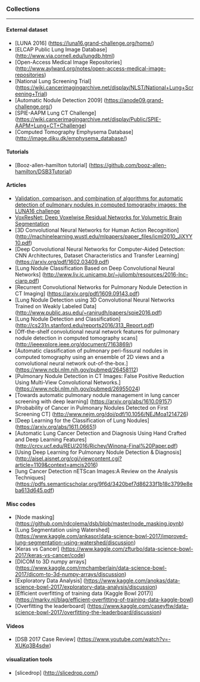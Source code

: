 ### Collections

-----------



#### External dataset

* [LUNA 2016] (https://luna16.grand-challenge.org/home/)
* [ELCAP Public Lung Image Database] (http://www.via.cornell.edu/lungdb.html)
* [Open-Access Medical Image Repositories] (http://www.aylward.org/notes/open-access-medical-image-repositories)
* [National Lung Screening Trial] (https://wiki.cancerimagingarchive.net/display/NLST/National+Lung+Screening+Trial)
* [Automatic Nodule Detection 2009] (https://anode09.grand-challenge.org/)
* [SPIE-AAPM Lung CT Challenge] (https://wiki.cancerimagingarchive.net/display/Public/SPIE-AAPM+Lung+CT+Challenge)
* [Computed Tomography Emphysema Database] (http://image.diku.dk/emphysema_database/)



#### Tutorials
* [Booz-allen-hamilton tutorial] (https://github.com/booz-allen-hamilton/DSB3Tutorial)




#### Articles
* [Validation, comparison, and combination of algorithms for automatic detection
of pulmonary nodules in computed tomography images: the LUNA16 challenge](https://arxiv.org/pdf/1612.08012.pdf)
* [VoxResNet: Deep Voxelwise Residual Networks for Volumetric Brain Segmentation](https://arxiv.org/abs/1608.05895)
* [3D Convolutional Neural Networks for Human Action Recognition]  (http://machinelearning.wustl.edu/mlpapers/paper_files/icml2010_JiXYY10.pdf)
* [Deep Convolutional Neural Networks for Computer-Aided Detection: CNN Architectures, Dataset Characteristics and Transfer Learning] (https://arxiv.org/pdf/1602.03409.pdf)
* [Lung Nodule Classification Based on Deep Convolutional Neural Networks] (http://www.liv.ic.unicamp.br/~juliomb/resources/2016-lnc-ciarp.pdf)
* [Recurrent Convolutional Networks for Pulmonary Nodule Detection in CT Imaging] (https://arxiv.org/pdf/1609.09143.pdf)
* [Lung Nodule Detection using 3D Convolutional Neural Networks Trained on Weakly Labeled Data] (http://www.public.asu.edu/~ranirudh/papers/spie2016.pdf)
* [Lung Nodule Detection and Classification] (http://cs231n.stanford.edu/reports2016/313_Report.pdf)
* [Off-the-shelf convolutional neural network features for pulmonary nodule detection in computed tomography scans] (http://ieeexplore.ieee.org/document/7163869/)
* [Automatic classification of pulmonary peri-fissural nodules in computed tomography using an ensemble of 2D views and a convolutional neural network out-of-the-box.] (https://www.ncbi.nlm.nih.gov/pubmed/26458112)
* [Pulmonary Nodule Detection in CT Images: False Positive Reduction Using Multi-View Convolutional Networks.] (https://www.ncbi.nlm.nih.gov/pubmed/26955024)
* [Towards automatic pulmonary nodule management in lung cancer screening with deep learning] (https://arxiv.org/abs/1610.09157)
* [Probability of Cancer in Pulmonary Nodules Detected on First Screening CT] (http://www.nejm.org/doi/pdf/10.1056/NEJMoa1214726)
* [Deep Learning for the Classification of Lung Nodules] (https://arxiv.org/abs/1611.06651)
* [Automatic Lung Cancer Detection and Diagnosis Using Hand Crafted and Deep Learning Features] (http://crcv.ucf.edu/REU/2016/Richey/Winona-Final%20Paper.pdf)
* [Using Deep Learning for Pulmonary Nodule Detection & Diagnosis] (http://aisel.aisnet.org/cgi/viewcontent.cgi?article=1109&context=amcis2016)
* [lung Cancer Detection nETScan Images:A Review on the Analysis Techniques] (https://pdfs.semanticscholar.org/9f6d/3420bef7d86233f1b18c3799e8eba613d645.pdf)



#### Misc codes
* [Node masking] (https://github.com/rdcolema/dsb/blob/master/node_masking.ipynb)
* [Lung Segmentation using Watershed] (https://www.kaggle.com/ankasor/data-science-bowl-2017/improved-lung-segmentation-using-watershed/discussion)
* [Keras vs Cancer] (https://www.kaggle.com/zfturbo/data-science-bowl-2017/keras-vs-cancer/code)
* [DICOM to 3D numpy arrays] (https://www.kaggle.com/rmchamberlain/data-science-bowl-2017/dicom-to-3d-numpy-arrays/discussion)
* [Exploratory Data Analysis] (https://www.kaggle.com/anokas/data-science-bowl-2017/exploratory-data-analysis/discussion)
* [Efficient overfitting of training data (Kaggle Bowl 2017)] (https://markv.nl/blag/efficient-overfitting-of-training-data-kaggle-bowl)
* [Overfitting the leaderboard] (https://www.kaggle.com/caseyftw/data-science-bowl-2017/overfitting-the-leaderboard/discussion)


#### Videos
* [DSB 2017 Case Review] (https://www.youtube.com/watch?v=-XUKq3B4sdw)

#### visualization tools
* [slicedrop] (http://slicedrop.com/)
